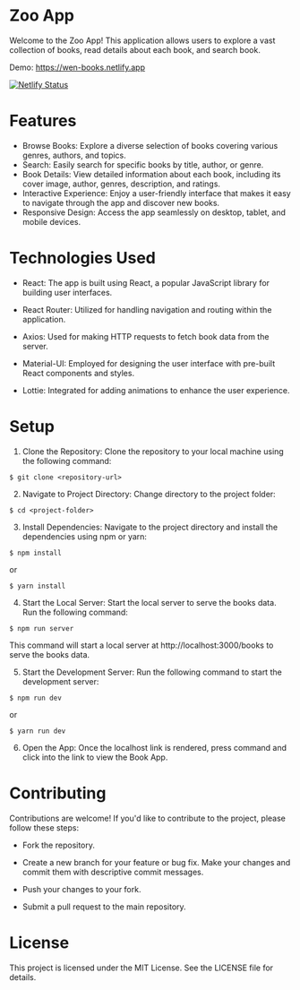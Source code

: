 # Zoo App

Welcome to the Zoo App! This application allows users to explore a vast collection of books, read details about each book, and search book.

Demo: https://wen-books.netlify.app

[![Netlify Status](https://api.netlify.com/api/v1/badges/892d8973-ba48-469a-b39a-4f8133d87043/deploy-status?branch=main)](https://app.netlify.com/sites/wen-bookapp/deploys)

# Features

- Browse Books: Explore a diverse selection of books covering various genres, authors, and topics.
- Search: Easily search for specific books by title, author, or genre.
- Book Details: View detailed information about each book, including its cover image, author, genres, description, and ratings.
- Interactive Experience: Enjoy a user-friendly interface that makes it easy to navigate through the app and discover new books.
- Responsive Design: Access the app seamlessly on desktop, tablet, and mobile devices.

# Technologies Used

- React: The app is built using React, a popular JavaScript library for building user interfaces.

- React Router: Utilized for handling navigation and routing within the application.

- Axios: Used for making HTTP requests to fetch book data from the server.

- Material-UI: Employed for designing the user interface with pre-built React components and styles.

- Lottie: Integrated for adding animations to enhance the user experience.

# Setup

1. Clone the Repository: Clone the repository to your local machine using the following command:

`$ git clone <repository-url>`

2. Navigate to Project Directory: Change directory to the project folder:

`$ cd <project-folder>`

3. Install Dependencies: Navigate to the project directory and install the dependencies using npm or yarn:

`$ npm install`

or

`$ yarn install`

4. Start the Local Server: Start the local server to serve the books data. Run the following command:

`$ npm run server`

This command will start a local server at http://localhost:3000/books to serve the books data.

5. Start the Development Server: Run the following command to start the development server:

`$ npm run dev`

or

`$ yarn run dev`

6. Open the App: Once the localhost link is rendered, press command and click into the link to view the Book App.

# Contributing

Contributions are welcome! If you'd like to contribute to the project, please follow these steps:

- Fork the repository.

- Create a new branch for your feature or bug fix.
  Make your changes and commit them with descriptive commit messages.

- Push your changes to your fork.

- Submit a pull request to the main repository.

# License

This project is licensed under the MIT License. See the LICENSE file for details.
